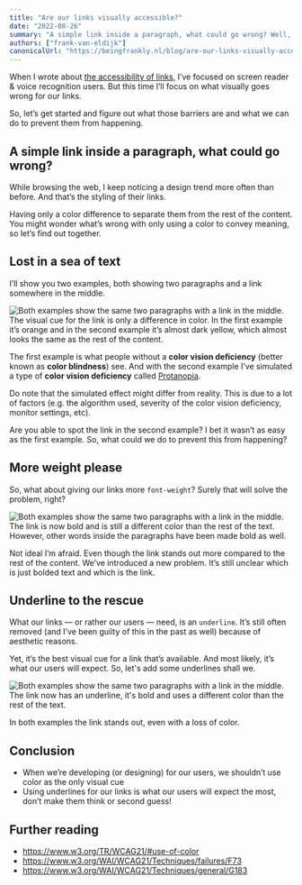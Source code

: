```yaml
---
title: "Are our links visually accessible?"
date: "2022-08-26"
summary: "A simple link inside a paragraph, what could go wrong? Well, a lot in fact. Let’s have a closer look, shall we?"
authors: ["frank-van-eldijk"]
canonicalUrl: "https://beingfrankly.nl/blog/are-our-links-visually-accessible"
---
```


When I wrote about [the accessibility of links](https://techhub.iodigital.com/articles/how-accessible-are-links), I’ve focused on screen reader & voice recognition users. But this time I’ll focus on what visually goes wrong for our links.

So, let’s get started and figure out what those barriers are and what we can do to prevent them from happening.

## A simple link inside a paragraph, what could go wrong?

While browsing the web, I keep noticing a design trend more often than before. And that’s the styling of their links.

Having only a color difference to separate them from the rest of the content. You might wonder what’s wrong with only using a color to convey meaning, so let’s find out together.

## Lost in a sea of text

I’ll show you two examples, both showing two paragraphs and a link somewhere in the middle.

![Both examples show the same two paragraphs with a link in the middle. The visual cue for the link is only a difference in color. In the first example it’s orange and in the second example it’s almost dark yellow, which almost looks the same as the rest of the content.](/articles/are-our-links-visually-accessible/only_color.png)

The first example is what people without a **color vision deficiency** (better known as **color blindness**) see. And with the second example I’ve simulated a type of **color vision deficiency** called [Protanopia](https://www.color-blindness.com/protanopia-red-green-color-blindness/).

Do note that the simulated effect might differ from reality. This is due to a lot of factors (e.g. the algorithm used, severity of the color vision deficiency, monitor settings, etc).

Are you able to spot the link in the second example? I bet it wasn’t as easy as the first example. So, what could we do to prevent this from happening?

## More weight please

So, what about giving our links more `font-weight`? Surely that will solve the problem, right?

![Both examples show the same two paragraphs with a link in the middle. The link is now bold and is still a different color than the rest of the text. However, other words inside the paragraphs have been made bold as well.](/articles/are-our-links-visually-accessible/bolded.png)

Not ideal I’m afraid. Even though the link stands out more compared to the rest of the content. We’ve introduced a new problem. It’s still unclear which is just bolded text and which is the link.

## Underline to the rescue

What our links — or rather our users — need, is an `underline`. It’s still often removed (and I’ve been guilty of this in the past as well) because of aesthetic reasons.

Yet, it’s the best visual cue for a link that’s available. And most likely, it’s what our users will expect. So, let's add some underlines shall we.

![Both examples show the same two paragraphs with a link in the middle. The link now has an underline, it's bold and uses a different color than the rest of the text.](/articles/are-our-links-visually-accessible/underline.png)

In both examples the link stands out, even with a loss of color.

## Conclusion

- When we’re developing (or designing) for our users, we shouldn’t use color as the only visual cue
- Using underlines for our links is what our users will expect the most, don’t make them think or second guess!

## Further reading

- https://www.w3.org/TR/WCAG21/#use-of-color
- https://www.w3.org/WAI/WCAG21/Techniques/failures/F73
- https://www.w3.org/WAI/WCAG21/Techniques/general/G183
